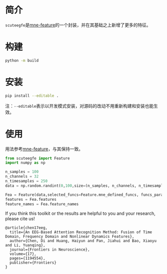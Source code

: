 # 简介
`scuteegfe`是[mne-feature](https://mne.tools/mne-features/api.html)的一个封装，并在其基础之上新增了更多的特征。
# 构建
```bash
python -m build
```

# 安装
```bash
pip install --editable .
```
注：`--editable`表示以开发模式安装，对源码的改动不用重新构建和安装也能生效。

# 使用
用法参考[mne-feature](https://mne.tools/mne-features/api.html)，与其保持一致。
```python
from scuteegfe import Feature
import numpy as np

n_samples = 100
n_channels = 32
n_timesamples = 250
data = np.random.randint(0,100,size=(n_samples, n_channels, n_timesamples))

Fea = Feature(data,selected_funcs=Feature.mne_defined_funcs, funcs_params=None, n_jobs=8)
features = Fea.features
feature_names = Fea.feature_names
```

If you think this toolkit or the results are helpful to you and your research, please cite us!

```
@article{chen17eeg,
  title={An EEG-Based Attention Recognition Method: Fusion of Time Domain, Frequency Domain and Nonlinear Dynamics Features},
  author={Chen, Di and Huang, Haiyun and Pan, Jiahui and Bao, Xiaoyu and Li, Yuanqing},
  journal={Frontiers in Neuroscience},
  volume={17},
  pages={1194554},
  publisher={Frontiers}
}
```


